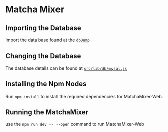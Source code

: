 # Matcha Mixer

## Importing the Database
Import the data base found at the [`dbDump`](dbDump/mixerdump.sql)


## Changing the Database
The database details can be found at [`src/lib/db/mysql.js`](src/lib/db/mysql.js)

## Installing the Npm Nodes
Run `npm install` to install the required dependencies for MatchaMixer-Web.

## Running the MatchaMixer
use the `npm run dev -- --open` command to run MatchaMixer-Web


